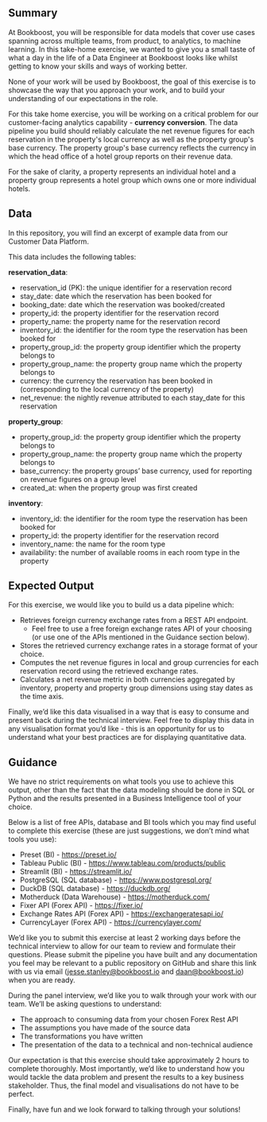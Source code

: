 ## Summary
At Bookboost, you will be responsible for data models that cover use cases spanning across multiple teams, from product, to analytics, to machine learning. In this take-home exercise, we wanted to give you a small taste of what a day in the life of a Data Engineer at Bookboost looks like whilst getting to know your skills and ways of working better.

None of your work will be used by Bookboost, the goal of this exercise is to showcase the way that you approach your work, and to build your understanding of our expectations in the role.

For this take home exercise, you will be working on a critical problem for our customer-facing analytics capability - **currency conversion**. The data pipeline you build should reliably calculate the net revenue figures for each reservation in the property's local currency as well as the property group's base currency. The property group's base currency reflects the currency in which the head office of a hotel group reports on their revenue data.

For the sake of clarity, a property represents an individual hotel and a property group represents a hotel group which owns one or more individual hotels.

## Data
In this repository, you will find an excerpt of example data from our Customer Data Platform. 

This data includes the following tables:

**reservation_data**:
- reservation_id (PK): the unique identifier for a reservation record
- stay_date: date which the reservation has been booked for 
- booking_date: date which the reservation was booked/created 
- property_id: the property identifier for the reservation record
- property_name: the property name for the reservation record
- inventory_id: the identifier for the room type the reservation has been booked for 
- property_group_id: the property group identifier which the property belongs to
- property_group_name: the property group name which the property belongs to
- currency: the currency the reservation has been booked in (corresponding to the local currency of the property)
- net_revenue: the nightly revenue attributed to each stay_date for this reservation 

**property_group**: 
- property_group_id: the property group identifier which the property belongs to
- property_group_name: the property group name which the property belongs to
- base_currency: the property groups’ base currency, used for reporting on revenue figures on a group level
- created_at: when the property group was first created

**inventory**:
- inventory_id: the identifier for the room type the reservation has been booked for 
- property_id: the property identifier for the reservation record
- inventory_name: the name for the room type
- availability: the number of available rooms in each room type in the property

## Expected Output
For this exercise, we would like you to build us a data pipeline which:

- Retrieves foreign currency exchange rates from a REST API endpoint.
   - Feel free to use a free foreign exchange rates API of your choosing (or use one of the APIs mentioned in the Guidance section below). 
- Stores the retrieved currency exchange rates in a storage format of your choice.
- Computes the net revenue figures in local and group currencies for each reservation record using the retrieved exchange rates.
- Calculates a net revenue metric in both currencies aggregated by inventory, property and property group dimensions using stay dates as the time axis.

Finally, we’d like this data visualised in a way that is easy to consume and present back during the technical interview. Feel free to display this data in any visualisation format you’d like - this is an opportunity for us to understand what your best practices are for displaying quantitative data.

## Guidance
We have no strict requirements on what tools you use to achieve this output, other than the fact that the data modeling should be done in SQL or Python and the results presented in a Business Intelligence tool of your choice.

Below is a list of free APIs, database and BI tools which you may find useful to complete this exercise (these are just suggestions, we don’t mind what tools you use):

- Preset (BI) - https://preset.io/ 
- Tableau Public (BI) - https://www.tableau.com/products/public 
- Streamlit (BI) - https://streamlit.io/ 
- PostgreSQL (SQL database) - https://www.postgresql.org/ 
- DuckDB (SQL database) - https://duckdb.org/
- Motherduck (Data Warehouse) - https://motherduck.com/ 
- Fixer API (Forex API) - https://fixer.io/ 
- Exchange Rates API (Forex API) - https://exchangeratesapi.io/ 
- CurrencyLayer (Forex API) - https://currencylayer.com/ 


We’d like you to submit this exercise at least 2 working days before the technical interview to allow for our team to review and formulate their questions. Please submit the pipeline you have built and any documentation you feel may be relevant to a public repository on GitHub and share this link with us via email (jesse.stanley@bookboost.io and daan@bookboost.io) when you are ready.

During the panel interview, we’d like you to walk through your work with our team. We’ll be asking questions to understand:

- The approach to consuming data from your chosen Forex Rest API
- The assumptions you have made of the source data
- The transformations you have written
- The presentation of the data to a technical and non-technical audience

Our expectation is that this exercise should take approximately 2 hours to complete thoroughly. Most importantly, we’d like to understand how you would tackle the data problem and present the results to a key business stakeholder. Thus, the final model and visualisations do not have to be perfect. 

Finally, have fun and we look forward to talking through your solutions!
